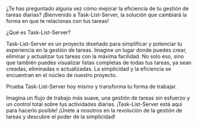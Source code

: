 ¿Te has preguntado alguna vez cómo mejorar la eficiencia de tu gestión de tareas diarias? ¡Bienvenido a Task-List-Server, la solución que cambiará la forma en que te relacionas con tus tareas!

¿Qué es Task-List-Server?

Task-List-Server es un proyecto diseñado para simplificar y potenciar tu experiencia en la gestión de tareas. Imagine un lugar donde puedes crear, eliminar y actualizar tus tareas con la máxima facilidad. No solo eso, sino que también puedes visualizar listas completas de todas tus tareas, ya sean creadas, eliminadas o actualizadas. La simplicidad y la eficiencia se encuentran en el núcleo de nuestro proyecto.

Prueba Task-List-Server hoy mismo y transforma tu forma de trabajar.

Imagina un flujo de trabajo más suave, una gestión de tareas sin esfuerzo y un control total sobre tus actividades diarias. ¡Task-List-Server está aquí para hacerlo posible! ¡Únete a nosotros en la revolución de la gestión de tareas y descubre el poder de la simplicidad!